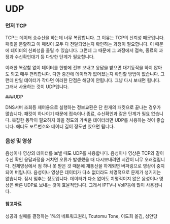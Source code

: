 # UDP

### 먼저 TCP

TCP는 데이터 송수신을 하는데 너무 복잡합니다. 그 이유는 TCP의 신뢰성 때문입니다. 패킷을 분할하고 이 패킷이 모두 다 전달되었는지 확인하는 과정이 필요합니다. 이 때문에 데이터의 신뢰성을 올릴 수 있습니다. 그런데 그 때문에 그 과정에서 접속, 종료의 과정과 수신확인대기 등 다양한 단계가 필요합니다. 

이러한 복잡함 없이 데이터를 한방에 전부 보내고 응답을 받으면 대기동작을 하지 않아도 되고 매우 편리합니다. 다만 중간에 데이터가 없어졌는지 확인할 방법이 없습니다. 그런데 만일 데이터가 작다면 이러한 단점은 해당이 안됩니다. 그냥 다시 보내면 됩니다. 그래서 사용하는 것이 UDP입니다.

###UDP

DNS서버 조회등 제어용으로 실행하는 정보교환은 단 한개의 패킷으로 끝나는 경우가 많습니다. 패킷이 하나이기 때문에 접속이나 종료, 수신확인과 같은 단계가 필요 없습니다. 복잡한 동작이 필요하지 않을 정도의 가벼운 데이터라면 UDP를 사용하는 것이 좋습니다. 헤더도 포트번호와 데이터 길이 정도만 있으면 됩니다.

### 음성 및 영상

음성이나 영상의 데이터를 보낼 때도 UDP를 사용합니다. 음성이나 영상은 TCP와 같이 수신 확인 응답과정을 거치면 오류가 발생했을 때 다시보내려면 시간이 너무 오래걸립니다. 전체영상에서 점 하나 못 받은 것 때문에 재통신을 하게되면 버퍼링으로 영상이 중지되어 버립니다. 음성이나 영상은 데이터가 다소 없더라도 치명적으로 문제가 생기지는 않습니다. 잠시 멈추는 정도입니다. 데이터가 다소 없어도 치명적이지 않은 음성이나 영상은 빠른 UDP로 보내는 것이 효율적입니다. 그래서 IPTV나 VoIP등에 많이 사용됩니다.

#### 참고자료

성공과 실패를 결정하는 1%의 네트워크원리, Tcutomu Tone, 이도희 옮김, 성안당